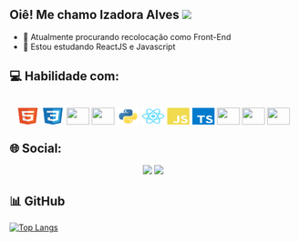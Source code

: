 ## Oiê! Me chamo Izadora Alves <img src="https://media.giphy.com/media/hvRJCLFzcasrR4ia7z/giphy.gif" width="30px">

- 🔭 Atualmente procurando recolocação como Front-End
- 🌱 Estou estudando ReactJS e Javascript

## 💻 Habilidade com:
<div align="center">
  <div style="display: inline_block"><br>
    <img align="center" height="30" width="40" src="https://raw.githubusercontent.com/devicons/devicon/master/icons/html5/html5-original.svg">
    <img align="center" height="30" width="40" src="https://raw.githubusercontent.com/devicons/devicon/master/icons/css3/css3-original.svg">
    <img align="center" height="30" width="40" src="https://cdn.jsdelivr.net/gh/devicons/devicon/icons/sass/sass-original.svg" />
    <img align="center" height="30" width="40" src="https://cdn.jsdelivr.net/gh/devicons/devicon/icons/django/django-plain.svg" />
    <img align="center" height="30" width="40" src="https://raw.githubusercontent.com/devicons/devicon/master/icons/python/python-original.svg">
    <img align="center" height="30" width="40" src="https://raw.githubusercontent.com/devicons/devicon/master/icons/react/react-original.svg">
    <img align="center" height="30" width="40" src="https://raw.githubusercontent.com/devicons/devicon/master/icons/javascript/javascript-plain.svg">
    <img align="center" height="30" width="40" src="https://raw.githubusercontent.com/devicons/devicon/master/icons/typescript/typescript-plain.svg">
    <img align="center" height="30" width="40" src="https://cdn.jsdelivr.net/gh/devicons/devicon/icons/docker/docker-original.svg" />
    <img align="center" height="30" width="40" src="https://cdn.jsdelivr.net/gh/devicons/devicon/icons/git/git-original.svg" />
    <img align="center" height="30" width="40" src="https://cdn.jsdelivr.net/gh/devicons/devicon/icons/figma/figma-original.svg" />
  </div>
</div>

## 🌐 Social:
<div align="center">
  <a href="[https://www.linkedin.com/in/izadoraalves](https://www.linkedin.com/in/izadoraalves/)" target="_blank"><img src="https://img.shields.io/badge/-LinkedIn-%230077B5?style=for-the-badge&logo=linkedin&logoColor=white" target="_blank"></a>
  <a href = "mailto:izadorapmalves@gmail.com"><img src="https://img.shields.io/badge/-Gmail-%23333?style=for-the-badge&logo=gmail&logoColor=white" target="_blank"></a>
</div>

## 📊 GitHub
[![Top Langs](https://github-readme-stats.vercel.app/api/top-langs/?username=doraalves&theme=github_dark_dimmed&layout=compact)](https://github.com/doraalves/github-readme-stats)
